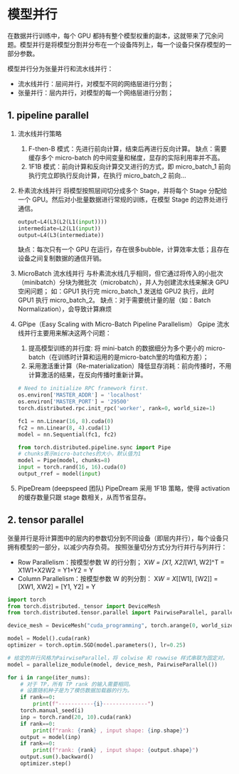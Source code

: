 # 模型并行

在数据并行训练中，每个 GPU 都持有整个模型权重的副本，这就带来了冗余问题。模型并行是将模型分割并分布在一个设备阵列上，每一个设备只保存模型的一部分参数。

模型并行分为张量并行和流水线并行：

- 流水线并行：层间并行，对模型不同的网络层进行分割；
- 张量并行：层内并行，对模型的每一个网络层进行分割；

## 1. pipeline parallel
1. 流水线并行策略
   1) F-then-B 模式：先进行前向计算，结束后再进行反向计算。
      缺点：需要缓存多个 micro-batch 的中间变量和梯度，显存的实际利用率并不高。 
   2) 1F1B 模式：前向计算和反向计算交叉进行的方式，即 micro_batch_1 前向执行完立即执行反向计算，在执行 micro_batch_2 前向...

2. 朴素流水线并行
   将模型按照层间切分成多个 Stage，并将每个 Stage 分配给一个 GPU。然后对小批量数据进行常规的训练，在模型 Stage 的边界处进行通信。
   ```python
   output=L4(L3(L2(L1(input))))
   intermediate=L2(L1(input))
   output=L4(L3(intermediate))
   ```
   缺点：每次只有一个 GPU 在运行，存在很多bubble，计算效率太低；且存在设备之间复制数据的通信开销。

3. MicroBatch 流水线并行
   与朴素流水线几乎相同，但它通过将传入的小批次（minibatch）分块为微批次（microbatch），并人为创建流水线来解决 GPU 空闲问题；
   如：GPU1 执行完 micro_batch_1 发送给 GPU2 执行，此时 GPU1 执行 micro_batch_2。
   缺点：对于需要统计量的层（如：Batch Normalization），会导致计算麻烦

4. GPipe（Easy Scaling with Micro-Batch Pipeline Parallelism）
   Gpipe 流水线并行主要用来解决这两个问题：
   1) 提高模型训练的并行度: 将 mini-batch 的数据细分为多个更小的 micro-batch（在训练时计算和运用的是micro-batch里的均值和方差）；
   2) 采用激活重计算（Re-materialization）降低显存消耗：前向传播时，不用计算激活的结果，在反向传播时重新计算。

   ```python
   # Need to initialize RPC framework first.
   os.environ['MASTER_ADDR'] = 'localhost'
   os.environ['MASTER_PORT'] = '29500'
   torch.distributed.rpc.init_rpc('worker', rank=0, world_size=1)
   
   fc1 = nn.Linear(16, 8).cuda(0)
   fc2 = nn.Linear(8, 4).cuda(1)
   model = nn.Sequential(fc1, fc2)
   
   from torch.distributed.pipeline.sync import Pipe
   # chunks表示micro-batches的大小，默认值为1
   model = Pipe(model, chunks=8)
   input = torch.rand(16, 16).cuda(0)
   output_rref = model(input)
   ```
   
5. PipeDream (deepspeed 团队)
    PipeDream 采用 1F1B 策略，使得 activation 的缓存数量只跟 stage 数相关，从而节省显存。
   
## 2. tensor parallel
张量并行是将计算图中的层内的参数切分到不同设备（即层内并行），每个设备只拥有模型的一部分，以减少内存负荷。
按照张量切分方式分为行并行与列并行：
   - Row Parallelism：按模型参数 W 的行分割；
      X*W = [X1, X2]*[W1, W2]^T = X1W1+X2W2 = Y1+Y2 = Y
   - Column Parallelism：按模型参数 W 的列分割：
      X*W = X*[[W1], [W2]] = [XW1, XW2] = [Y1, Y2] = Y

```python
import torch
from torch.distributed._tensor import DeviceMesh
from torch.distributed.tensor.parallel import PairwiseParallel, parallelize_module

device_mesh = DeviceMesh("cuda_programming", torch.arange(0, world_size))

model = Model().cuda(rank)
optimizer = torch.optim.SGD(model.parameters(), lr=0.25)

# 给定的并行风格为PairwiseParallel，将 colwise 和 rowwise 样式串联为固定对。
model = parallelize_module(model, device_mesh, PairwiseParallel())

for i in range(iter_nums):
    # 对于 TP，所有 TP rank 的输入需要相同。
    # 设置随机种子是为了模仿数据加载器的行为。
    if rank==0:
        print(f"-----------{i}--------------")
    torch.manual_seed(i)
    inp = torch.rand(20, 10).cuda(rank)
    if rank==0:
        print(f"rank: {rank} , input shape: {inp.shape}")
    output = model(inp)
    if rank==0:
        print(f"rank: {rank} , input shape: {output.shape}")
    output.sum().backward()
    optimizer.step()
```
